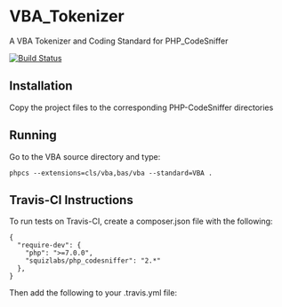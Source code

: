# VBA_Tokenizer
A VBA Tokenizer and Coding Standard for PHP_CodeSniffer

[![Build Status](https://travis-ci.org/Beakerboy/VBA_Tokenizer.svg?branch=master)](https://travis-ci.org/Beakerboy/VBA_Tokenizer)

## Installation
Copy the project files to the corresponding PHP-CodeSniffer directories

## Running
Go to the VBA source directory and type:

    phpcs --extensions=cls/vba,bas/vba --standard=VBA .

## Travis-CI Instructions
To run tests on Travis-CI, create a composer.json file with the following:

    {
      "require-dev": {
        "php": ">=7.0.0",
        "squizlabs/php_codesniffer": "2.*"
      },
    }

Then add the following to your .travis.yml file:

